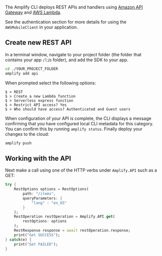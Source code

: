 The Amplify CLI deploys REST APIs and handlers using [Amazon API Gateway](http://docs.aws.amazon.com/apigateway/latest/developerguide/) and [AWS Lambda](http://docs.aws.amazon.com/lambda/latest/dg/).

See the authentication section for more details for using the `AWSMobileClient` in your application.

## Create new REST API

In a terminal window, navigate to your project folder (the folder that contains your app `/lib` folder), and add the SDK to your app.

```bash
cd ./YOUR_PROJECT_FOLDER
amplify add api
```

When prompted select the following options:

```console
$ > REST
$ > Create a new Lambda function
$ > Serverless express function
$ > Restrict API access? Yes
$ > Who should have access? Authenticated and Guest users
```

When configuration of your API is complete, the CLI displays a message confirming that you have configured local CLI metadata for this category. You can confirm this by running `amplify status`. Finally deploy your changes to the cloud:

```bash
amplify push
```

## Working with the API

Next make a call using one of the HTTP verbs under `Amplify.API` such as a GET:

```dart
try {
    RestOptions options = RestOptions(
        path: "/items",
        queryParameters: {
            "lang" : "en_US"
        }
    );
    RestOperation restOperation = Amplify.API.get(
        restOptions: options
    );
    RestResponse response = await restOperation.response;
    print("Get SUCCESS");
} catch(e) {
    print("Get FAILED");
}
```
